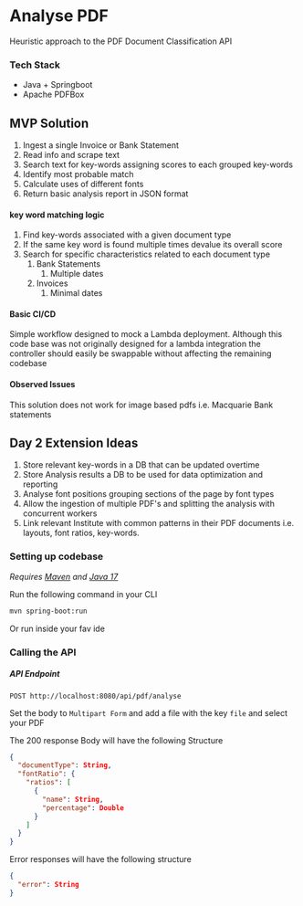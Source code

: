 # Analyse PDF
Heuristic approach to the PDF Document Classification API

### Tech Stack
* Java + Springboot
* Apache PDFBox

## MVP Solution
1. Ingest a single Invoice or Bank Statement
2. Read info and scrape text
3. Search text for key-words assigning scores to each grouped key-words
4. Identify most probable match
5. Calculate uses of different fonts
6. Return basic analysis report in JSON format

#### key word matching logic
1. Find key-words associated with a given document type
2. If the same key word is found multiple times devalue its overall score
3. Search for specific characteristics related to each document type
    1. Bank Statements
        1. Multiple dates
    2. Invoices
        1. Minimal dates

#### Basic CI/CD
Simple workflow designed to mock a Lambda deployment. Although this code base was not originally designed for a lambda integration the controller should easily be swappable without affecting the remaining codebase
#### Observed Issues
This solution does not work for image based pdfs i.e. Macquarie Bank statements

## Day 2 Extension Ideas
1. Store relevant key-words in a DB that can be updated overtime
2. Store Analysis results a DB to be used for data optimization and reporting
3. Analyse font positions grouping sections of the page by font types
4. Allow the ingestion of multiple PDF's and splitting the analysis with concurrent workers
5. Link relevant Institute with common patterns in their PDF documents i.e. layouts, font ratios, key-words.


### Setting up codebase
_Requires [Maven](https://maven.apache.org/install.html) and [Java 17](https://www.openlogic.com/openjdk-downloads)_

Run the following command in your CLI
```bash
mvn spring-boot:run
```
Or run inside your fav ide

### Calling the API
##### API Endpoint
```
POST http://localhost:8080/api/pdf/analyse
```
Set the body to `Multipart Form` and add a file with the key `file` and select your PDF

The 200 response Body will have the following Structure
```JSON
{
  "documentType": String,
  "fontRatio": {
    "ratios": [
      {
        "name": String,
        "percentage": Double
      }
    ]
  }
}
```
Error responses will have the following structure
```JSON
{
  "error": String
}
```